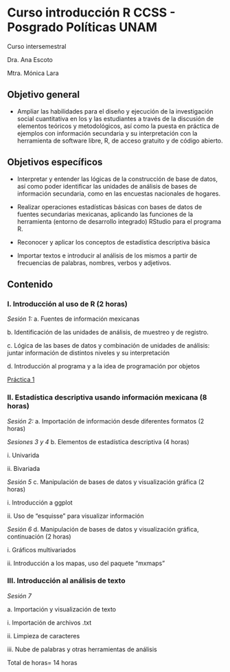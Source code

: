 # Curso introducción R CCSS - Posgrado Políticas UNAM
 Curso intersemestral
 
Dra. Ana Escoto

Mtra. Mónica Lara

## Objetivo general
*	Ampliar las habilidades para el diseño y ejecución de la investigación social cuantitativa en los y las estudiantes a través de la discusión de elementos teóricos y metodológicos, así como la puesta en práctica de ejemplos con información secundaria y su interpretación con la herramienta de software libre, R, de acceso gratuito y de código abierto.  

## Objetivos específicos
*	Interpretar y entender las lógicas de la construcción de base de datos, así como poder identificar las unidades de análisis de bases de información secundaria, como en las encuestas nacionales de hogares.

*	Realizar operaciones estadísticas básicas con bases de datos de fuentes secundarias mexicanas, aplicando las funciones de la herramienta (entorno de desarrollo integrado) RStudio para el programa R. 

*	Reconocer y aplicar los conceptos de estadística descriptiva básica 

*	Importar textos e introducir al análisis de los mismos a partir de frecuencias de palabras, nombres, verbos y adjetivos.

## Contenido

### I.	Introducción al uso de R (2 horas)

*Sesión 1:*
a.	Fuentes de información mexicanas

b.	Identificación de las unidades de análisis, de muestreo y de registro.

c.	Lógica de las bases de datos y combinación de unidades de análisis: juntar información de distintos niveles y su interpretación

d.	Introducción al programa y a la idea de programación por objetos


[Práctica 1](P1.md) 


### II.	Estadística descriptiva usando información mexicana (8 horas)

*Sesión 2:*
a.	Importación de información desde diferentes formatos (2 horas)

*Sesiones 3 y 4*
b.	Elementos de estadística descriptiva (4 horas)

i.	Univarida

ii.	Bivariada

*Sesión 5*
c.	Manipulación de bases de datos y visualización gráfica  (2 horas)

i.	Introducción a ggplot

ii.	Uso de “esquisse” para visualizar información 

*Sesión 6*
d.	Manipulación de bases de datos y visualización gráfica, continuación  (2 horas)

i.	Gráficos multivariados

ii.	Introducción a los mapas, uso del paquete “mxmaps”

### III.	Introducción al análisis de texto

*Sesión 7*

a.	Importación y visualización de texto

i.	Importación de archivos .txt

ii.	Limpieza de caracteres

iii.	Nube de palabras y otras herramientas de análisis

Total de horas= 14 horas

